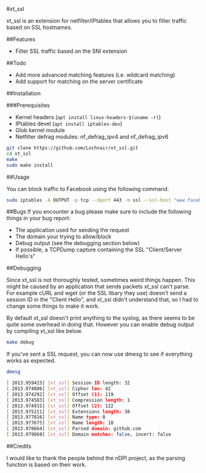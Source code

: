 #xt_ssl

xt\_ssl is an extension for netfilter/IPtables that allows you to filter traffic based on SSL hostnames.

##Features
- Filter SSL traffic based on the SNI extension

##Todo
- Add more advanced matching features (i.e. wildcard matching)
- Add support for matching on the server certificate

##Installation

###Prerequisites
- Kernel headers (`apt install linux-headers-$(uname -r)`)
- IPtables devel (`apt install iptables-dev`)
- Glob kernel module
- Netfilter defrag modules: nf\_defrag\_ipv4 and nf\_defrag\_ipv6

```bash
git clone https://github.com/Lochnair/xt_ssl.git
cd xt_ssl
make
sudo make install
```

##Usage

You can block traffic to Facebook using the following command.

```bash
sudo iptables -A OUTPUT -p tcp --dport 443 -m ssl --ssl-host "www.facebook.com" -j DROP
```

##Bugs
If you encounter a bug please make sure to include the following things in your bug report:
- The application used for sending the request
- The domain your trying to allow/block
- Debug output (see the debugging section below)
- If possible, a TCPDump capture containing the SSL "Client/Server Hello's"

##Debugging

Since xt\_ssl is not thoroughly tested, sometimes weird things happen. This might be caused by an application that sends packets xt\_ssl can't parse. For example cURL and wget (or the SSL libary they use) doesn't send a session ID in the "Client Hello", and xt\_ssl didn't understand that, so I had to change some things to make it work.

By default xt\_ssl doesn't print anything to the syslog, as there seems to be quite some overhead in doing that. However you can enable debug output by compiling xt\_ssl like below.

```bash
make debug
```

If you've sent a SSL request, you can now use dmesg to see if everything works as expected.
```bash
dmesg

[ 2013.959415] [xt_ssl] Session ID length: 32
[ 2013.974006] [xt_ssl] Cipher len: 42
[ 2013.974292] [xt_ssl] Offset (1): 119
[ 2013.974583] [xt_ssl] Compression length: 1
[ 2013.974915] [xt_ssl] Offset (2): 122
[ 2013.975211] [xt_ssl] Extensions length: 38
[ 2013.977016] [xt_ssl] Name type: 0
[ 2013.977675] [xt_ssl] Name length: 10
[ 2013.978664] [xt_ssl] Parsed domain: github.com
[ 2013.979068] [xt_ssl] Domain matches: false, invert: false
```

##Credits

I would like to thank the people behind the nDPI project, as the parsing function is based on their work.